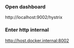 ### Open dashboard
http://localhost:9002/hystrix

### Enter http internal 
http://host.docker.internal:8002